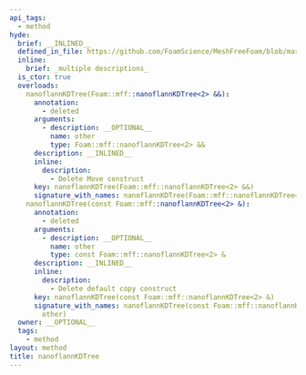 ```yaml
---
api_tags:
  - method
hyde:
  brief: __INLINED__
  defined_in_file: https://github.com/FoamScience/MeshFreeFoam/blob/master/src/meshfree/kdTrees/nanoflannKDTree/nanoflannKDTree.H
  inline:
    brief: _multiple descriptions_
  is_ctor: true
  overloads:
    nanoflannKDTree(Foam::mff::nanoflannKDTree<2> &&):
      annotation:
        - deleted
      arguments:
        - description: __OPTIONAL__
          name: other
          type: Foam::mff::nanoflannKDTree<2> &&
      description: __INLINED__
      inline:
        description:
          - Delete Move construct
      key: nanoflannKDTree(Foam::mff::nanoflannKDTree<2> &&)
      signature_with_names: nanoflannKDTree(Foam::mff::nanoflannKDTree<2> && other)
    nanoflannKDTree(const Foam::mff::nanoflannKDTree<2> &):
      annotation:
        - deleted
      arguments:
        - description: __OPTIONAL__
          name: other
          type: const Foam::mff::nanoflannKDTree<2> &
      description: __INLINED__
      inline:
        description:
          - Delete default copy construct
      key: nanoflannKDTree(const Foam::mff::nanoflannKDTree<2> &)
      signature_with_names: nanoflannKDTree(const Foam::mff::nanoflannKDTree<2> &
        other)
  owner: __OPTIONAL__
  tags:
    - method
layout: method
title: nanoflannKDTree
---
```

